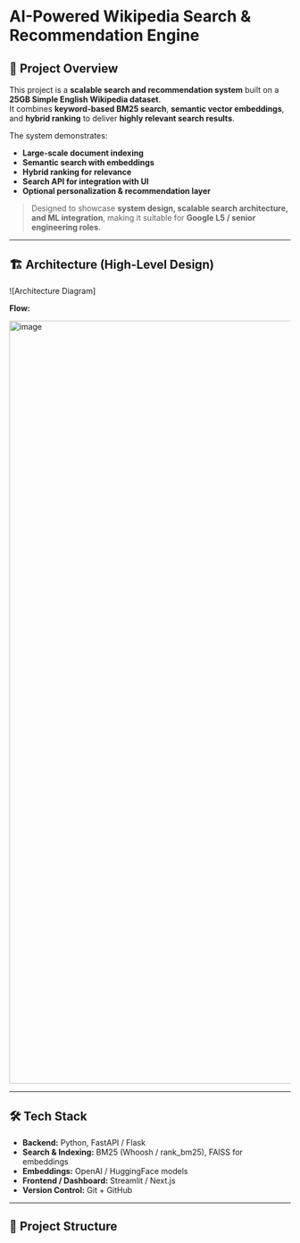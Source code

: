 # AI-Powered Wikipedia Search & Recommendation Engine

## 🚀 Project Overview
This project is a **scalable search and recommendation system** built on a **25GB Simple English Wikipedia dataset**.  
It combines **keyword-based BM25 search**, **semantic vector embeddings**, and **hybrid ranking** to deliver **highly relevant search results**.  

The system demonstrates:  
- **Large-scale document indexing**  
- **Semantic search with embeddings**  
- **Hybrid ranking for relevance**  
- **Search API for integration with UI**  
- **Optional personalization & recommendation layer**  

> Designed to showcase **system design, scalable search architecture, and ML integration**, making it suitable for **Google L5 / senior engineering roles**.

---

## 🏗️ Architecture (High-Level Design)

![Architecture Diagram]

**Flow:**  

<img width="2042" height="1366" alt="image" src="https://github.com/user-attachments/assets/6a68603e-5dd3-4fc1-9ebd-bb530f38d8b4" />

---

## 🛠️ Tech Stack

- **Backend:** Python, FastAPI / Flask  
- **Search & Indexing:** BM25 (Whoosh / rank_bm25), FAISS for embeddings  
- **Embeddings:** OpenAI / HuggingFace models  
- **Frontend / Dashboard:** Streamlit / Next.js  
- **Version Control:** Git + GitHub  

---

## 📂 Project Structure

